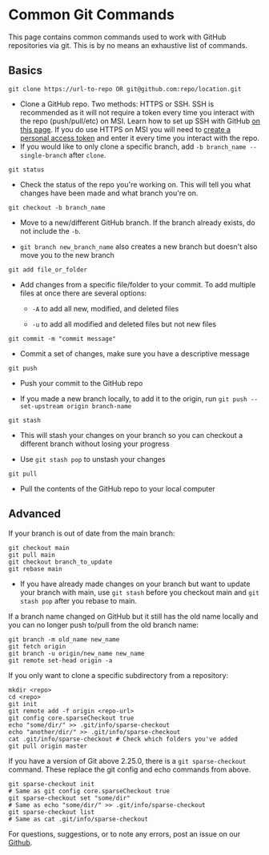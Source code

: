 # Common Git Commands

This page contains common commands used to work with GitHub repositories via git. This is by no means an exhaustive list of commands. 

## Basics 

`git clone https://url-to-repo OR git@github.com:repo/location.git`

- Clone a GitHub repo. Two methods: HTTPS or SSH. SSH is recommended as it will not require a token every time you interact with the repo (push/pull/etc) on MSI. Learn how to set up SSH with GitHub [on this page](github-quick-guide.md). If you do use HTTPS on MSI you will need to [create a personal access token](https://docs.github.com/en/authentication/keeping-your-account-and-data-secure/managing-your-personal-access-tokens#creating-a-personal-access-token-classic) and enter it every time you interact with the repo. 
- If you would like to only clone a specific branch, add `-b branch_name --single-branch` after `clone`.

`git status`

- Check the status of the repo you're working on. This will tell you what changes have been made and what branch you're on.

`git checkout -b branch_name`

- Move to a new/different GitHub branch. If the branch already exists, do not include the `-b`. 

- `git branch new_branch_name` also creates a new branch but doesn't also move you to the new branch

`git add file_or_folder`

- Add changes from a specific file/folder to your commit. To add multiple files at once there are several options:

    * `-A` to add all new, modified, and deleted files

    * `-u` to add all modified and deleted files but not new files 

`git commit -m "commit message"`

- Commit a set of changes, make sure you have a descriptive message

`git push`

- Push your commit to the GitHub repo

- If you made a new branch locally, to add it to the origin, run `git push --set-upstream origin branch-name`

`git stash`

- This will stash your changes on your branch so you can checkout a different branch without losing your progress

- Use `git stash pop` to unstash your changes

`git pull`

- Pull the contents of the GitHub repo to your local computer 

## Advanced

If your branch is out of date from the main branch:

```
git checkout main
git pull main
git checkout branch_to_update
git rebase main
```

- If you have already made changes on your branch but want to update your branch with main, use `git stash` before you checkout main and `git stash pop` after you rebase to main. 

If a branch name changed on GitHub but it still has the old name locally and you can no longer push to/pull from the old branch name:

```
git branch -m old_name new_name
git fetch origin
git branch -u origin/new_name new_name
git remote set-head origin -a
```

If you only want to clone a specific subdirectory from a repository:

```
mkdir <repo>
cd <repo>
git init
git remote add -f origin <repo-url>
git config core.sparseCheckout true
echo "some/dir/" >> .git/info/sparse-checkout
echo "another/dir/" >> .git/info/sparse-checkout
cat .git/info/sparse-checkout # Check which folders you've added
git pull origin master
```

If you have a version of Git above 2.25.0, there is a `git sparse-checkout` command. These replace the git config and echo commands from above. 

```
git sparse-checkout init
# Same as git config core.sparseCheckout true
git sparse-checkout set "some/dir"
# Same as echo "some/dir/" >> .git/info/sparse-checkout
git sparse-checkout list
# Same as cat .git/info/sparse-checkout
```


For questions, suggestions, or to note any errors, post an issue on our [Github](https://github.com/DCAN-Labs/cdni-brain/issues).